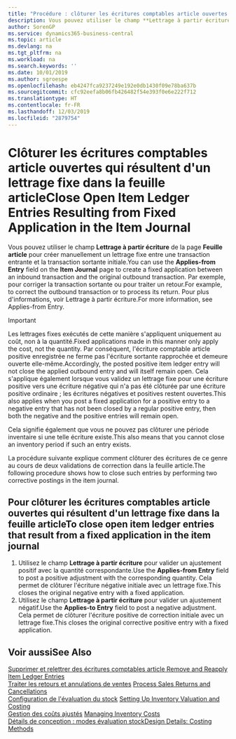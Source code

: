 ```yaml
---
title: "Procédure : clôturer les écritures comptables article ouvertes qui résultent d'un lettrage fixe dans la feuille article | Microsoft Docs"
description: Vous pouvez utiliser le champ **Lettrage à partir écriture** de la page **Feuille article** pour créer manuellement un lettrage fixe entre une transaction entrante et la transaction sortante initiale. Par exemple, pour corriger la transaction sortante ou pour traiter un retour.
author: SorenGP
ms.service: dynamics365-business-central
ms.topic: article
ms.devlang: na
ms.tgt_pltfrm: na
ms.workload: na
ms.search.keywords: ''
ms.date: 10/01/2019
ms.author: sgroespe
ms.openlocfilehash: eb4247fca9237249e192e0db1430f09e78ba637b
ms.sourcegitcommit: cfc92eefa8b06fb426482f54e393f0e6e222f712
ms.translationtype: HT
ms.contentlocale: fr-FR
ms.lasthandoff: 12/03/2019
ms.locfileid: "2879754"
---
```

# <a name="close-open-item-ledger-entries-resulting-from-fixed-application-in-the-item-journal"></a><span data-ttu-id="85af6-104">Clôturer les écritures comptables article ouvertes qui résultent d'un lettrage fixe dans la feuille article</span><span class="sxs-lookup"><span data-stu-id="85af6-104">Close Open Item Ledger Entries Resulting from Fixed Application in the Item Journal</span></span>
<span data-ttu-id="85af6-105">Vous pouvez utiliser le champ **Lettrage à partir écriture** de la page **Feuille article** pour créer manuellement un lettrage fixe entre une transaction entrante et la transaction sortante initiale.</span><span class="sxs-lookup"><span data-stu-id="85af6-105">You can use the **Applies-from Entry** field on the **Item Journal** page to create a fixed application between an inbound transaction and the original outbound transaction.</span></span> <span data-ttu-id="85af6-106">Par exemple, pour corriger la transaction sortante ou pour traiter un retour.</span><span class="sxs-lookup"><span data-stu-id="85af6-106">For example, to correct the outbound transaction or to process its return.</span></span> <span data-ttu-id="85af6-107">Pour plus d'informations, voir Lettrage à partir écriture.</span><span class="sxs-lookup"><span data-stu-id="85af6-107">For more information, see Applies-from Entry.</span></span>  

> [!IMPORTANT]  
>  <span data-ttu-id="85af6-108">Les lettrages fixes exécutés de cette manière s'appliquent uniquement au coût, non à la quantité.</span><span class="sxs-lookup"><span data-stu-id="85af6-108">Fixed applications made in this manner only apply the cost, not the quantity.</span></span> <span data-ttu-id="85af6-109">Par conséquent, l'écriture comptable article positive enregistrée ne ferme pas l'écriture sortante rapprochée et demeure ouverte elle-même.</span><span class="sxs-lookup"><span data-stu-id="85af6-109">Accordingly, the posted positive item ledger entry will not close the applied outbound entry and will itself remain open.</span></span> <span data-ttu-id="85af6-110">Cela s'applique également lorsque vous validez un lettrage fixe pour une écriture positive vers une écriture négative qui n'a pas été clôturée par une écriture positive ordinaire ; les écritures négatives et positives restent ouvertes.</span><span class="sxs-lookup"><span data-stu-id="85af6-110">This also applies when you post a fixed application for a positive entry to a negative entry that has not been closed by a regular positive entry, then both the negative and the positive entries will remain open.</span></span>  
>   
>  <span data-ttu-id="85af6-111">Cela signifie également que vous ne pouvez pas clôturer une période inventaire si une telle écriture existe.</span><span class="sxs-lookup"><span data-stu-id="85af6-111">This also means that you cannot close an inventory period if such an entry exists.</span></span>  

<span data-ttu-id="85af6-112">La procédure suivante explique comment clôturer des écritures de ce genre au cours de deux validations de correction dans la feuille article.</span><span class="sxs-lookup"><span data-stu-id="85af6-112">The following procedure shows how to close such entries by performing two corrective postings in the item journal.</span></span>  

## <a name="to-close-open-item-ledger-entries-that-result-from-a-fixed-application-in-the-item-journal"></a><span data-ttu-id="85af6-113">Pour clôturer les écritures comptables article ouvertes qui résultent d'un lettrage fixe dans la feuille article</span><span class="sxs-lookup"><span data-stu-id="85af6-113">To close open item ledger entries that result from a fixed application in the item journal</span></span>  

1.  <span data-ttu-id="85af6-114">Utilisez le champ **Lettrage à partir écriture** pour valider un ajustement positif avec la quantité correspondante.</span><span class="sxs-lookup"><span data-stu-id="85af6-114">Use the **Applies-from Entry** field to post a positive adjustment with the corresponding quantity.</span></span> <span data-ttu-id="85af6-115">Cela permet de clôturer l'écriture négative initiale avec un lettrage fixe.</span><span class="sxs-lookup"><span data-stu-id="85af6-115">This closes the original negative entry with a fixed application.</span></span>  
2.  <span data-ttu-id="85af6-116">Utilisez le champ **Lettrage à partir écriture** pour valider un ajustement négatif.</span><span class="sxs-lookup"><span data-stu-id="85af6-116">Use the **Applies-to Entry** field to post a negative adjustment.</span></span> <span data-ttu-id="85af6-117">Cela permet de clôturer l'écriture positive de correction initiale avec un lettrage fixe.</span><span class="sxs-lookup"><span data-stu-id="85af6-117">This closes the original corrective positive entry with a fixed application.</span></span>  

## <a name="see-also"></a><span data-ttu-id="85af6-118">Voir aussi</span><span class="sxs-lookup"><span data-stu-id="85af6-118">See Also</span></span>  
[<span data-ttu-id="85af6-119">Supprimer et relettrer des écritures comptables article</span><span class="sxs-lookup"><span data-stu-id="85af6-119"> Remove and Reapply Item Ledger Entries</span></span>](finance-how-to-remove-and-reapply-item-entries.md)  
 <span data-ttu-id="85af6-120">[Traiter les retours et annulations de ventes](sales-how-process-sales-returns-cancellations.md) </span><span class="sxs-lookup"><span data-stu-id="85af6-120">[Process Sales Returns and Cancellations](sales-how-process-sales-returns-cancellations.md) </span></span>  
 <span data-ttu-id="85af6-121">[Configuration de l'évaluation du stock](finance-set-up-inventory-valuation-and-costing.md) </span><span class="sxs-lookup"><span data-stu-id="85af6-121">[Setting Up Inventory Valuation and Costing](finance-set-up-inventory-valuation-and-costing.md) </span></span>  
 <span data-ttu-id="85af6-122">[Gestion des coûts ajustés](finance-manage-inventory-costs.md) </span><span class="sxs-lookup"><span data-stu-id="85af6-122">[Managing Inventory Costs](finance-manage-inventory-costs.md) </span></span>  
 [<span data-ttu-id="85af6-123">Détails de conception : modes évaluation stock</span><span class="sxs-lookup"><span data-stu-id="85af6-123">Design Details: Costing Methods</span></span>](design-details-costing-methods.md)
